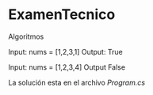 # ExamenTecnico
 Algoritmos

Input: nums = [1,2,3,1]
Output: True

Input: nums = [1,2,3,4]
Output False


La solución esta en el archivo *Program.cs*

